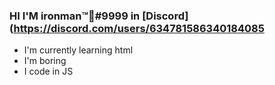 ### HI I'M ironman™🍌#9999 in [Discord](https://discord.com/users/634781586340184085
- I'm currently learning html
- I'm boring
- I code in JS 
  
